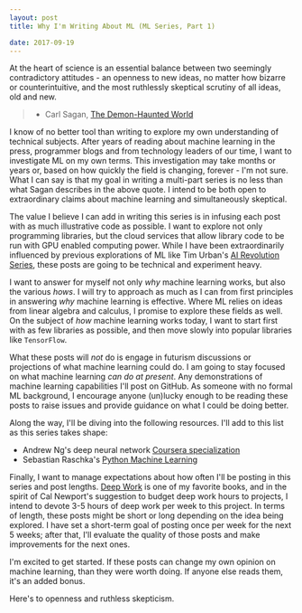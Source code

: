 ```yaml
---
layout: post
title: Why I'm Writing About ML (ML Series, Part 1)

date: 2017-09-19
---
```


>
At the heart of science is an essential balance between two seemingly contradictory attitudes - an openness to new ideas, no matter how bizarre or counterintuitive, and the most ruthlessly skeptical scrutiny of all ideas, old and new.
>
> - Carl Sagan, [The Demon-Haunted World](https://www.amazon.com/Demon-Haunted-World-Science-Candle-Dark/dp/0345409469)
>

I know of no better tool than writing to explore my own understanding of technical subjects. After years of reading about machine learning in the press, programmer blogs and from technology leaders of our time, I want to investigate ML on my own terms. This investigation may take months or years or, based on how quickly the field is changing, forever - I'm not sure. What I can say is that my goal in writing a multi-part series is no less than what Sagan describes in the above quote. I intend to be both open to extraordinary claims about machine learning and simultaneously skeptical.

The value I believe I can add in writing this series is in infusing each post with as much illustrative code as possible. I want to explore not only programming libraries, but the cloud services that allow library code to be run with GPU enabled computing power. While I have been extraordinarily influenced by previous explorations of ML like Tim Urban's [AI Revolution Series](https://waitbutwhy.com/2015/01/artificial-intelligence-revolution-1.html), these posts are going to be technical and experiment heavy.

I want to answer for myself not only *why* machine learning works, but also the various *hows*. I will try to approach as much as I can from first principles in answering *why* machine learning is effective. Where ML relies on ideas from linear algebra and calculus, I promise to explore these fields as well. On the subject of *how* machine learning works today, I want to start first with as few libraries as possible, and then move slowly into popular libraries like `TensorFlow`.

What these posts will *not* do is engage in futurism discussions or projections of what machine learning could do. I am going to stay focused on what machine learning *can do at present*. Any demonstrations of machine learning capabilities I'll post on GitHub. As someone with no formal ML background, I encourage anyone (un)lucky enough to be reading these posts to raise issues and provide guidance on what I could be doing better.

Along the way, I'll be diving into the following resources. I'll add to this list as this series takes shape:

- Andrew Ng's deep neural network [Coursera specialization](https://www.coursera.org/specializations/deep-learning)
- Sebastian Raschka's [Python Machine Learning](https://www.amazon.com/Python-Machine-Learning-Sebastian-Raschka-ebook/dp/B00YSILNL0)

Finally, I want to manage expectations about how often I'll be posting in this series and post lengths. [Deep Work](https://www.amazon.com/Deep-Work-Focused-Success-Distracted/dp/1455586692) is one of my favorite books, and in the spirit of Cal Newport's suggestion to budget deep work hours to projects, I intend to devote 3-5 hours of deep work per week to this project. In terms of length, these posts might be short or long depending on the idea being explored. I have set a short-term goal of posting once per week for the next 5 weeks; after that, I'll evaluate the quality of those posts and make improvements for the next ones.

I'm excited to get started. If these posts can change my own opinion on machine learning, than they were worth doing. If anyone else reads them, it's an added bonus.

Here's to openness and ruthless skepticism.
